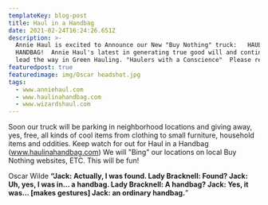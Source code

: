 ```yaml
---
templateKey: blog-post
title: Haul in a Handbag
date: 2021-02-24T16:24:26.651Z
description: >-
  Annie Haul is excited to Announce our New "Buy Nothing" truck:   HAUL IN A
  HANDBAG!  Annie Haul's latest in generating true good will and continuing to
  lead the way in Green Hauling. "Haulers with a Conscience"  Please read on!
featuredpost: true
featuredimage: img/Oscar headshot.jpg
tags:
  - www.anniehaul.com
  - www.haulinahandbag.com
  - www.wizardshaul.com
---
```

 Soon our truck will be parking in neighborhood locations and giving away, yes, free, all kinds of cool items from clothing to small furniture, household items and oddities. Keep watch for out for Haul in a Handbag (www.haulinahandbag.com) We will "Bing" our locations on local Buy Nothing websites, ETC.  This will be fun!

 Oscar Wilde
**“Jack: Actually, I was found.
Lady Bracknell: Found?
Jack: Uh, yes, I was in... a handbag.
Lady Bracknell: A handbag?
Jack: Yes, it was...
\[makes gestures] Jack: an ordinary handbag.**”

